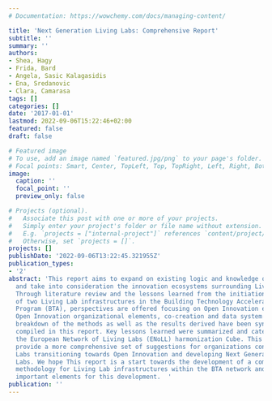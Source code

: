 ```yaml
---
# Documentation: https://wowchemy.com/docs/managing-content/

title: 'Next Generation Living Labs: Comprehensive Report'
subtitle: ''
summary: ''
authors:
- Shea, Hagy
- Frida, Bard
- Angela, Sasic Kalagasidis
- Ena, Sredanovic
- Clara, Camarasa
tags: []
categories: []
date: '2017-01-01'
lastmod: 2022-09-06T15:22:46+02:00
featured: false
draft: false

# Featured image
# To use, add an image named `featured.jpg/png` to your page's folder.
# Focal points: Smart, Center, TopLeft, Top, TopRight, Left, Right, BottomLeft, Bottom, BottomRight.
image:
  caption: ''
  focal_point: ''
  preview_only: false

# Projects (optional).
#   Associate this post with one or more of your projects.
#   Simply enter your project's folder or file name without extension.
#   E.g. `projects = ["internal-project"]` references `content/project/deep-learning/index.md`.
#   Otherwise, set `projects = []`.
projects: []
publishDate: '2022-09-06T13:22:45.321955Z'
publication_types:
- '2'
abstract: 'This report aims to expand on existing logic and knowledge of Living Labs
  and take into consideration the innovation ecosystems surrounding Living Labs. 
  Through literature review and the lessons learned from the initiation and implementation
  of two Living Lab infrastructures in the Building Technology Accelerator Flagship
  Program (BTA), perspectives are offered focusing on Open Innovation ecosystems,
  Open Innovation organizational elements, co-creation and data system tools.  The
  breakdown of the methods as well as the results derived have been synthesized and
  compiled in this report. Key lessons learned were summarized and categorized using
  the European Network of Living Labs (ENoLL) harmonization Cube. This was done to
  provide a more comprehensive set of suggestions for organizations connected to Living
  Labs transitioning towards Open Innovation and developing Next Generation Living
  Labs. We hope This report is a start towards the development of a comprehensive
  methodology for Living Lab infrastructures within the BTA network and points to
  important elements for this development.  '
publication: ''
---
```

